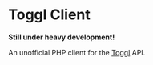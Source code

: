 # Toggl Client

**Still under heavy development!**

An unofficial PHP client for the [Toggl](https://toggl.com/) API.  
